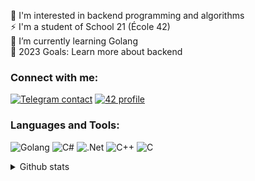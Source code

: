 🌱 I'm interested in backend programming and algorithms  
⚡ I'm a student of School 21 (École 42)  
🎯 I’m currently learning Golang  
🥅 2023 Goals: Learn more about backend

### Connect with me:
[![Telegram contact][telegram_badge]][telegram_link]
[![42 profile][42_badge]][42_link]

### Languages and Tools:
![Golang](https://img.shields.io/badge/Go-00ADD8?style=for-the-badge&logo=go&logoColor=white)
![C#](https://img.shields.io/badge/C%23-239120?style=for-the-badge&logo=C-sharp&logoColor=white)
![.Net](https://img.shields.io/badge/.NET-5C2D91?style=for-the-badge&logo=.net&logoColor=white)
![C++](https://img.shields.io/badge/C%2B%2B-00599C?style=for-the-badge&logo=C%2B%2B&logoColor=white)
![C](https://img.shields.io/badge/C-A8B9CC?style=for-the-badge&logo=c&logoColor=white)

<details>
<summary>Github stats</summary>
<img align="left" alt="codeSTACKr's GitHub Stats" src="https://github-readme-stats.vercel.app/api?username=rvinnie&show_icons=true&hide_border=false&title_color=ff652f&icon_color=FFE400&bg_color=09131B&text_color=ffffff&border_color=0c1a25" />
</details>

[telegram_link]: https://t.me/fedoseev_alexey
[telegram_badge]: https://img.shields.io/badge/Telegram-2CA5E0?style=for-the-badge&logo=telegram&logoColor=white "Telegram contact"

[42_link]: https://profile.intra.42.fr/users/rvinnie
[42_badge]: https://img.shields.io/badge/Ecole42-000000?style=for-the-badge&logo=42&logoColor=white "Ecole 42 profile"
